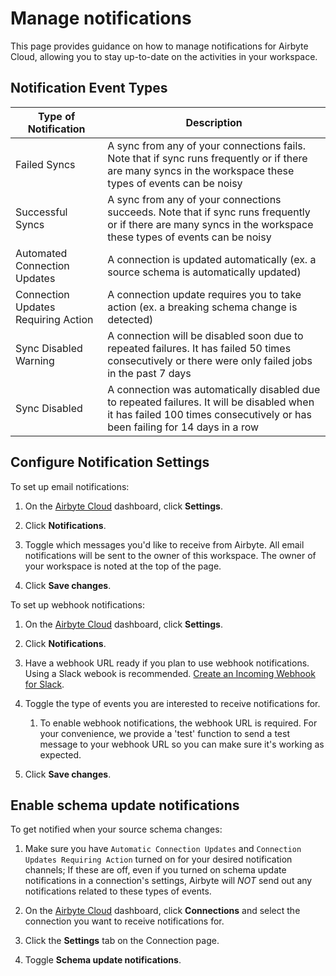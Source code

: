 # Manage notifications

This page provides guidance on how to manage notifications for Airbyte Cloud, allowing you to stay up-to-date on the activities in your workspace. 

## Notification Event Types

| Type of Notification   | Description                                                                                                         |
|------------------------|---------------------------------------------------------------------------------------------------------------------|
| Failed Syncs                          | A sync from any of your connections fails. Note that if sync runs frequently or if there are many syncs in the workspace these types of events can be noisy            |
| Successful Syncs                      | A sync from any of your connections succeeds. Note that if sync runs frequently or if there are many syncs in the workspace these types of events can be noisy
| Automated Connection Updates          | A connection is updated automatically (ex. a source schema is automatically updated)              |
| Connection Updates Requiring Action   | A connection update requires you to take action (ex. a breaking schema change is detected)                |
| Sync Disabled Warning                 | A connection will be disabled soon due to repeated failures. It has failed 50 times consecutively or there were only failed jobs in the past 7 days               |
| Sync Disabled                         | A connection was automatically disabled due to repeated failures. It will be disabled when it has failed 100 times consecutively or has been failing for 14 days in a row               |

## Configure Notification Settings

To set up email notifications:

1. On the [Airbyte Cloud](http://cloud.airbyte.com) dashboard, click **Settings**.

2. Click **Notifications**.

3. Toggle which messages you'd like to receive from Airbyte. All email notifications will be sent to the owner of this workspace. The owner of your workspace is noted at the top of the page.

4. Click **Save changes**.

To set up webhook notifications:

1. On the [Airbyte Cloud](http://cloud.airbyte.com) dashboard, click **Settings**.

2. Click **Notifications**.

3. Have a webhook URL ready if you plan to use webhook notifications. Using a Slack webook is recommended. [Create an Incoming Webhook for Slack](https://api.slack.com/messaging/webhooks).

4. Toggle the type of events you are interested to receive notifications for. 
	1. To enable webhook notifications, the webhook URL is required. For your convenience, we provide a 'test' function to send a test message to your webhook URL so you can make sure it's working as expected.

5. Click **Save changes**.

## Enable schema update notifications

To get notified when your source schema changes: 
1. Make sure you have `Automatic Connection Updates` and `Connection Updates Requiring Action` turned on for your desired notification channels; If these are off, even if you turned on schema update notifications in a connection's settings, Airbyte will *NOT* send out any notifications related to these types of events.

2. On the [Airbyte Cloud](http://cloud.airbyte.com/) dashboard, click **Connections** and select the connection you want to receive notifications for.

3. Click the **Settings** tab on the Connection page.

4. Toggle **Schema update notifications**.
